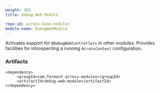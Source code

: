 ```yaml
---
weight: 303
title: Debug Web Module

repo-id: across-base-modules
module-name: DebugWebModule
---
```


Activates support for `@DebugWebControllers` in other modules. Provides
facilities for introspecting a running `AcrossContext` configuration.

<!--more-->


### Artifacts

    <dependency>
         <groupId>com.foreach.across.modules</groupId>
         <artifactId>debug-web-module</artifactId>
    </dependency>
